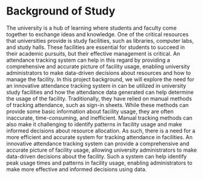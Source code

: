 # Background of Study
The university is a hub of learning where students and faculty come together to exchange ideas and knowledge. One of the critical resources that universities provide is study facilities, such as libraries, computer labs, and study halls. These facilities are essential for students to succeed in their academic pursuits, but their effective management is critical. An attendance tracking system can help in this regard by providing a comprehensive and accurate picture of facility usage, enabling university administrators to make data-driven decisions about resources and how to manage the facility. In this project background, we will explore the need for an innovative attendance tracking system in can be utilized in university study facilities and how the attendance data generated can help determine the usage of the facility.
Traditionally, they have relied on manual methods of tracking attendance, such as sign-in sheets. While these methods can provide some basic information about facility usage, they are often inaccurate, time-consuming, and inefficient. Manual tracking methods can also make it challenging to identify patterns in facility usage and make informed decisions about resource allocation. As such, there is a need for a more efficient and accurate system for tracking attendance in facilities.
An innovative attendance tracking system can provide a comprehensive and accurate picture of facility usage, allowing university administrators to make data-driven decisions about the facility. Such a system can help identify peak usage times and patterns in facility usage, enabling administrators to make more effective and informed decisions using data. 



